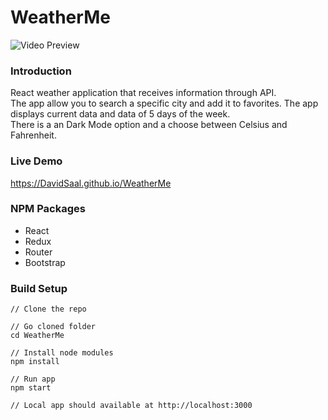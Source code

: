 # WeatherMe

<img src="assets/WeatherMe.gif" alt="Video Preview" />

### Introduction

React weather application that receives information through API.<br>
The app allow you to search a specific city and add it to favorites. The app displays current data and data of 5 days of the week.<br>
There is a an Dark Mode option and a choose between Celsius and Fahrenheit.

### Live Demo

https://DavidSaal.github.io/WeatherMe

### NPM Packages

- React
- Redux
- Router
- Bootstrap

### Build Setup

```
// Clone the repo

// Go cloned folder
cd WeatherMe

// Install node modules
npm install

// Run app
npm start

// Local app should available at http://localhost:3000
```
